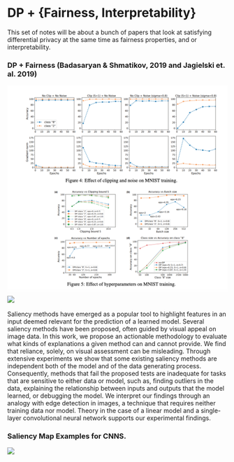 DP + {Fairness, Interpretability}
=====================
This set of notes will be about a bunch of papers that
look at satisfying differential privacy at the same time as
fairness properties, and or interpretability.



### DP + Fairness (Badasaryan & Shmatikov, 2019 and Jagielski et. al. 2019)

<img src="https://raw.githubusercontent.com/adebayoj/papers/master/figures/dp_reading_group_summer_2019/hyperparams_bs_fairness.png" width="700"> 


<img src="https://raw.githubusercontent.com/adebayoj/papers/figures/dp_reading_group_summer_2019/hyperparams_bs_fairness.png" width="700"> 

Saliency methods have emerged as a popular tool to highlight
features in an input deemed relevant for the prediction of a 
learned model. Several saliency methods have been proposed, often 
guided by visual appeal on image data. In this work, we propose 
an actionable methodology to evaluate what kinds of explanations 
a given method can and cannot provide. We find that reliance, 
solely, on visual assessment can be misleading. Through extensive
experiments we show that some existing saliency methods are 
independent both of the model and of the data generating process.
Consequently, methods that fail the proposed tests are 
inadequate for tasks that are sensitive to either data or model,
such as, finding outliers in the data, explaining the 
relationship between inputs and outputs that the model learned,
or debugging the model. We interpret our findings through an 
analogy with edge detection in images, a technique that requires 
neither training data nor model. Theory in the case of a 
linear model and a single-layer convolutional neural network
supports our experimental findings.
 

### Saliency Map Examples for CNNS.
<img src="https://raw.githubusercontent.com/adebayoj/sanity_checks_saliency/master/doc/figures/saliency_methods_and_edge_detector.png" width="700">